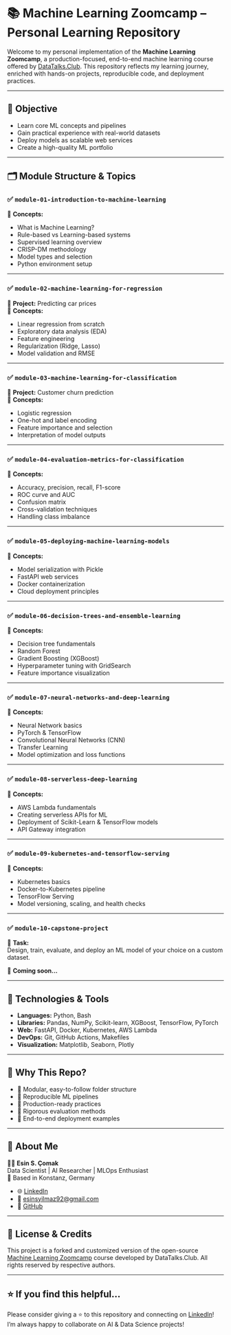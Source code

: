 # 📚 Machine Learning Zoomcamp – Personal Learning Repository

Welcome to my personal implementation of the **Machine Learning Zoomcamp**, a production-focused, end-to-end machine learning course offered by [DataTalks.Club](https://datatalks.club/). This repository reflects my learning journey, enriched with hands-on projects, reproducible code, and deployment practices.

---

## 🎯 Objective

- Learn core ML concepts and pipelines
- Gain practical experience with real-world datasets
- Deploy models as scalable web services
- Create a high-quality ML portfolio

---

## 🗂️ Module Structure & Topics

### ✅ `module-01-introduction-to-machine-learning`
📌 **Concepts:**
- What is Machine Learning?
- Rule-based vs Learning-based systems
- Supervised learning overview
- CRISP-DM methodology
- Model types and selection
- Python environment setup

---

### ✅ `module-02-machine-learning-for-regression`
📌 **Project:** Predicting car prices  
📌 **Concepts:**
- Linear regression from scratch
- Exploratory data analysis (EDA)
- Feature engineering
- Regularization (Ridge, Lasso)
- Model validation and RMSE

---

### ✅ `module-03-machine-learning-for-classification`
📌 **Project:** Customer churn prediction  
📌 **Concepts:**
- Logistic regression
- One-hot and label encoding
- Feature importance and selection
- Interpretation of model outputs

---

### ✅ `module-04-evaluation-metrics-for-classification`
📌 **Concepts:**
- Accuracy, precision, recall, F1-score
- ROC curve and AUC
- Confusion matrix
- Cross-validation techniques
- Handling class imbalance

---

### ✅ `module-05-deploying-machine-learning-models`
📌 **Concepts:**
- Model serialization with Pickle
- FastAPI web services
- Docker containerization
- Cloud deployment principles

---

### ✅ `module-06-decision-trees-and-ensemble-learning`
📌 **Concepts:**
- Decision tree fundamentals
- Random Forest
- Gradient Boosting (XGBoost)
- Hyperparameter tuning with GridSearch
- Feature importance visualization

---

### ✅ `module-07-neural-networks-and-deep-learning`
📌 **Concepts:**
- Neural Network basics
- PyTorch & TensorFlow
- Convolutional Neural Networks (CNN)
- Transfer Learning
- Model optimization and loss functions

---

### ✅ `module-08-serverless-deep-learning`
📌 **Concepts:**
- AWS Lambda fundamentals
- Creating serverless APIs for ML
- Deployment of Scikit-Learn & TensorFlow models
- API Gateway integration

---

### ✅ `module-09-kubernetes-and-tensorflow-serving`
📌 **Concepts:**
- Kubernetes basics
- Docker-to-Kubernetes pipeline
- TensorFlow Serving
- Model versioning, scaling, and health checks

---

### ✅ `module-10-capstone-project`
📌 **Task:**  
Design, train, evaluate, and deploy an ML model of your choice on a custom dataset.

📌 **Coming soon...**

---

## 🧰 Technologies & Tools

- **Languages:** Python, Bash
- **Libraries:** Pandas, NumPy, Scikit-learn, XGBoost, TensorFlow, PyTorch
- **Web:** FastAPI, Docker, Kubernetes, AWS Lambda
- **DevOps:** Git, GitHub Actions, Makefiles
- **Visualization:** Matplotlib, Seaborn, Plotly

---

## 📌 Why This Repo?

- 📂 Modular, easy-to-follow folder structure
- 🧠 Reproducible ML pipelines
- 🔧 Production-ready practices
- 🧪 Rigorous evaluation methods
- 🚀 End-to-end deployment examples

---

## 🙋 About Me

👩‍💻 **Esin S. Çomak**  
Data Scientist | AI Researcher | MLOps Enthusiast  
📍 Based in Konstanz, Germany  

- 🌐 [LinkedIn](https://www.linkedin.com/in/esinscomak/)  
- 📧 esinsyilmaz92@gmail.com  
- 💼 [GitHub](https://github.com/Esinsy)

---

## 📝 License & Credits

This project is a forked and customized version of the open-source [Machine Learning Zoomcamp](https://github.com/DataTalksClub/machine-learning-zoomcamp) course developed by DataTalks.Club. All rights reserved by respective authors.

---

## ⭐️ If you find this helpful...

Please consider giving a ⭐️ to this repository and connecting on [LinkedIn](https://www.linkedin.com/in/esinscomak/)! I’m always happy to collaborate on AI & Data Science projects!


